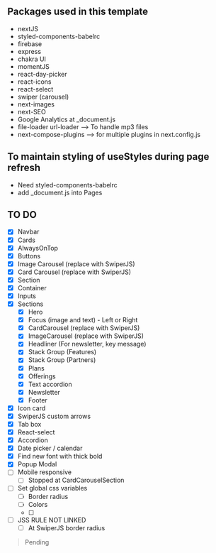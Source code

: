 ## Packages used in this template

- nextJS
- styled-components-babelrc
- firebase
- express
- chakra UI
- momentJS
- react-day-picker
- react-icons
- react-select
- swiper (carousel)
- next-images
- next-SEO
- Google Analytics at \_document.js
- file-loader url-loader --> To handle mp3 files
- next-compose-plugins --> for multiple plugins in next.config.js

## To maintain styling of useStyles during page refresh

- Need styled-components-babelrc
- add \_document.js into Pages

## TO DO

- [x] Navbar
- [x] Cards
- [x] AlwaysOnTop
- [x] Buttons
- [x] Image Carousel (replace with SwiperJS)
- [x] Card Carousel (replace with SwiperJS)
- [x] Section
- [x] Container
- [x] Inputs
- [x] Sections
  - [x] Hero
  - [x] Focus (image and text) - Left or Right
  - [x] CardCarousel (replace with SwiperJS)
  - [x] ImageCarousel (replace with SwiperJS)
  - [x] Headliner (For newsletter, key message)
  - [x] Stack Group (Features)
  - [x] Stack Group (Partners)
  - [x] Plans
  - [x] Offerings
  - [x] Text accordion
  - [x] Newsletter
  - [x] Footer
- [x] Icon card
- [x] SwiperJS custom arrows
- [x] Tab box
- [x] React-select
- [x] Accordion
- [x] Date picker / calendar
- [x] Find new font with thick bold
- [x] Popup Modal
- [ ] Mobile responsive
  - [ ] Stopped at CardCarouselSection
- [ ] Set global css variables
  - [ ] Border radius
  - [ ] Colors
  - [ ]
- [ ] JSS RULE NOT LINKED
  - [ ] At SwiperJS border radius

> Pending
